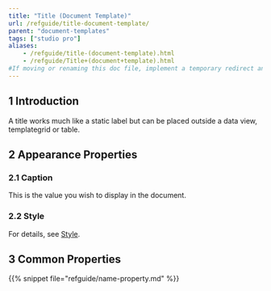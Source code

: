 ```yaml
---
title: "Title (Document Template)"
url: /refguide/title-document-template/
parent: "document-templates"
tags: ["studio pro"]
aliases:
    - /refguide/title-(document-template).html
    - /refguide/Title+(document+template).html
#If moving or renaming this doc file, implement a temporary redirect and let the respective team know they should update the URL in the product. See Mapping to Products for more details.
---
```


## 1 Introduction

A title works much like a static label but can be placed outside a data view, templategrid or table.

## 2 Appearance Properties

### 2.1 Caption

This is the value you wish to display in the document.

### 2.2 Style

For details, see [Style](style).

## 3 Common Properties

{{% snippet file="refguide/name-property.md" %}}

